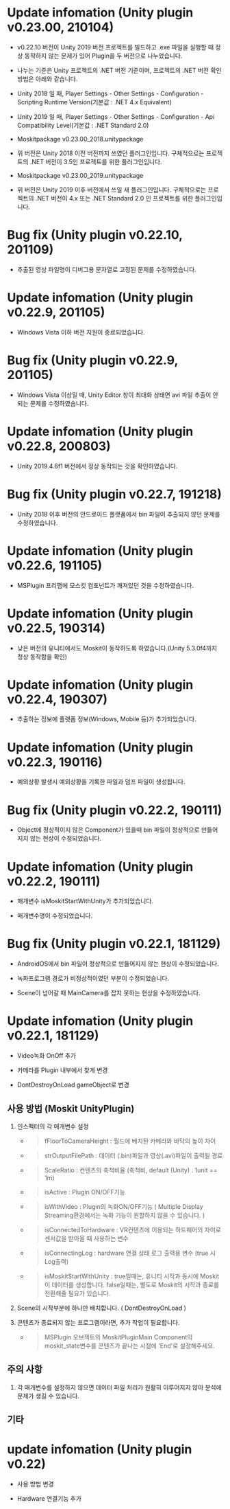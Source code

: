 # Update infomation (Unity plugin v0.23.00, 210104)

- v0.22.10 버전이 Unity 2019 버전 프로젝트를 빌드하고 .exe 파일을 실행할 때 정상 동작하지 않는 문제가 있어 Plugin을 두 버전으로 나누었습니다.
- 나누는 기준은 Unity 프로젝트의 .NET 버전 기준이며, 프로젝트의 .NET 버전 확인 방법은 아래와 같습니다.
- Unity 2018 일 때, Player Settings - Other Settings - Configuration - Scripting Runtime Version(기본값 : .NET 4.x Equivalent)
- Unity 2019 일 때, Player Settings - Other Settings - Configuration - Api Compatibility Level(기본값 : .NET Standard 2.0)
  
- Moskitpackage v0.23.00_2018.unitypackage
- 위 버전은 Unity 2018 이전 버전까지 쓰였던 플러그인입니다. 구체적으로는 프로젝트의 .NET 버전이 3.5인 프로젝트를 위한 플러그인입니다.

- Moskitpackage v0.23.00_2019.unitypackage
- 위 버전은 Unity 2019 이후 버전에서 쓰일 새 플러그인입니다. 구체적으로는 프로젝트의 .NET 버전이 4.x 또는 .NET Standard 2.0 인 프로젝트를 위한 플러그인입니다.
  
# Bug fix (Unity plugin v0.22.10, 201109)

- 추출된 영상 파일명이 디버그용 문자열로 고정된 문제를 수정하였습니다.

# Update infomation (Unity plugin v0.22.9, 201105)

- Windows Vista 이하 버전 지원이 종료되었습니다.

# Bug fix (Unity plugin v0.22.9, 201105)

- Windows Vista 이상일 때, Unity Editor 창이 최대화 상태면 avi 파일 추출이 안되는 문제를 수정하였습니다.

# Update infomation (Unity plugin v0.22.8, 200803)

- Unity 2019.4.6f1 버전에서 정상 동작되는 것을 확인하였습니다.

# Bug fix (Unity plugin v0.22.7, 191218)

- Unity 2018 이후 버전의 안드로이드 플랫폼에서 bin 파일이 추출되지 않던 문제를 수정하였습니다.

# Update infomation (Unity plugin v0.22.6, 191105)

- MSPlugin 프리팹에 모스킷 컴포넌트가 깨져있던 것을 수정하였습니다.

# Update infomation (Unity plugin v0.22.5, 190314)

- 낮은 버전의 유니티에서도 Moskit이 동작하도록 하였습니다.(Unity 5.3.0f4까지 정상 동작함을 확인)

# Update infomation (Unity plugin v0.22.4, 190307)

- 추출하는 정보에 플랫폼 정보(Windows, Mobile 등)가 추가되었습니다.

# Update infomation (Unity plugin v0.22.3, 190116)

- 예외상황 발생시 예외상황을 기록한 파일과 덤프 파일이 생성됩니다.

# Bug fix (Unity plugin v0.22.2, 190111)

- Object에 정상적이지 않은 Component가 있을때 bin 파일이 정상적으로 만들어지지 않는 현상이 수정되었습니다.

# Update infomation (Unity plugin v0.22.2, 190111)

- 매개변수 isMoskitStartWithUnity가 추가되었습니다.

- 매개변수명이 수정되었습니다.

# Bug fix (Unity plugin v0.22.1, 181129)

- AndroidOS에서  bin 파일이 정상적으로 만들어지지 않는 현상이 수정되었습니다.

- 녹화프로그램 경로가 비정상적이였던 부분이 수정되었습니다.

- Scene이 넘어갈 때 MainCamera를 잡지 못하는 현상을 수정하였습니다.

# Update infomation (Unity plugin v0.22.1, 181129)

- Video녹화 OnOff 추가

- 카메라를 Plugin 내부에서 찾게 변경

- DontDestroyOnLoad gameObject로 변경

## 사용 방법 (Moskit UnityPlugin)

1. 인스펙터의 각 매개변수 설정
	
	* > fFloorToCameraHeight : 월드에 배치된 카메라와 바닥의 높이 차이

	* > strOutputFilePath : 데이터 (.bin)파일과 영상(.avi)파일이 출력될 경로

	* > ScaleRatio : 컨텐츠의 축척비율 (축척비, default (Unity) . 1unit == 1m)

	* > isActive : Plugin ON/OFF기능	

	* > isWithVideo : Plugin의 녹화ON/OFF기능 ( Multiple Display Streaming환경에서는 녹화 기능이 원할하지 않을 수 있습니다. )

	* > isConnectedToHardware : VR컨텐츠에 이용되는 하드웨어의 자이로센서값을 받아올 때 사용하는 변수

	* > isConnectingLog : hardware 연결 상태 로그 출력용 변수 (true 시 Log출력)
	
	* > isMoskitStartWithUnity : true일때는, 유니티 시작과 동시에 Moskit이 데이터를 생성합니다. 
	false일때는, 별도로 Moskit의 시작과 종료를 전환해줄 필요가 있습니다.
	

2. Scene의 시작부분에 하나만 배치합니다. ( DontDestroyOnLoad )

3. 콘텐츠가 종료되지 않는 프로그램이라면, 추가 작업이 필요합니다.

	* > MSPlugin 오브젝트의 MoskitPluginMain Component의 moskit_state변수를 콘텐츠가 끝나는 시점에 'End'로 설정해주세요.

## 주의 사항	

1. 각 매개변수를 설정하지 않으면 데이터 파일 처리가 원활히 이루어지지 않아 분석에 문제가 생길 수 있습니다.
 
## 기타

# update infomation (Unity plugin v0.22)

- 사용 방법 변경 

- Hardware 연결기능 추가
